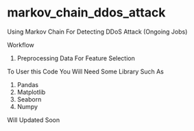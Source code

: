 # markov_chain_ddos_attack
Using Markov Chain For Detecting DDoS Attack (Ongoing Jobs)

Workflow 
1. Preprocessing Data For Feature Selection 



To User this Code You Will Need Some Library Such As
1. Pandas
2. Matplotlib 
3. Seaborn
4. Numpy 

 Will Updated Soon 
